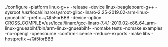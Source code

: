 ./configure -platform linux-g++ -release -device linux-beagleboard-g++ -sysroot /usr/local/linaro/sysroot-glibc-linaro-2.25-2019.02-arm-linux-gnueabihf -prefix ~/Qt5ForBBB -device-option CROSS_COMPILE=/usr/local/linaro/gcc-linaro-7.4.1-2019.02-x86_64_arm-linux-gnueabihf/bin/arm-linux-gnueabihf- -nomake tests -nomake examples -no-opengl -opensource -confirm-license -reduce-exports -make libs -hostprefix ~/Qt5forBBB
